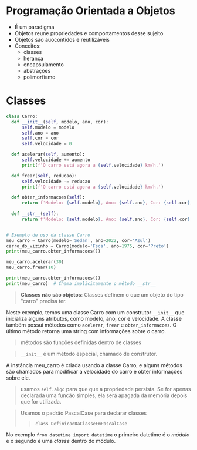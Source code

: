 # Programação Orientada a Objetos

- É um paradigma
- Objetos reune propriedades e comportamentos desse sujeito
- Objetos sao auocontidos e reutilizáveis
- Conceitos:
  - classes
  - herança
  - encapsulamento
  - abstrações
  - polimorfismo

# Classes


  ```python
  class Carro:
    def __init__(self, modelo, ano, cor):
        self.modelo = modelo
        self.ano = ano
        self.cor = cor
        self.velocidade = 0

    def acelerar(self, aumento):
        self.velocidade += aumento
        print(f'O carro está agora a {self.velocidade} km/h.')

    def frear(self, reducao):
        self.velocidade -= reducao
        print(f'O carro está agora a {self.velocidade} km/h.')

    def obter_informacoes(self):
        return f'Modelo: {self.modelo}, Ano: {self.ano}, Cor: {self.cor}, Velocidade: {self.velocidade} km/h'
        
    def __str__(self):
        return f'Modelo: {self.modelo}, Ano: {self.ano}, Cor: {self.cor}, Velocidade: {self.velocidade} km/h'


  # Exemplo de uso da classe Carro
  meu_carro = Carro(modelo='Sedan', ano=2022, cor='Azul')
  carro_do_vizinho = Carro(modelo='Fsca', ano=1975, cor='Preto')
  print(meu_carro.obter_informacoes())
  
  meu_carro.acelerar(30)
  meu_carro.frear(10)
  
  print(meu_carro.obter_informacoes())
  print(meu_carro)  # Chama implicitamente o método __str__
```
>  **Classes não são objetos**: Classes definem o que um objeto do tipo "carro" precisa ter.


Neste exemplo, temos uma classe Carro com um construtor `__init__` que inicializa alguns atributos, como modelo, ano, cor e velocidade. A classe também possui métodos como `acelerar`, `frear` e `obter_informacoes`. O último método retorna uma string com informações sobre o carro.

> métodos são funções definidas dentro de classes

> `__init__` é um método especial, chamado de construtor.

A instância meu_carro é criada usando a classe Carro, e alguns métodos são chamados para modificar a velocidade do carro e obter informações sobre ele.

> usamos `self.algo` para que que a propriedade persista. Se for apenas declarada uma funcão simples, ela será apagada da memória depois que for utilizada.

> Usamos o padrão PascalCase para declarar classes 
>> `class DefinicaoDaClasseEmPascalCase`

No exemplo `from datetime import datetime` o primeiro datetime é o *módulo* e o segundo é uma *classe* dentro do módulo.